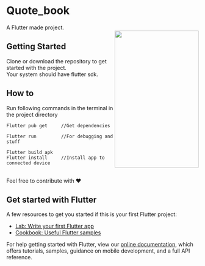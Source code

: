 # Quote_book

A Flutter made project.</br>
<img align="right" width="220" height="360" src="https://github.com/uV3301/QuoteBook_Flutter_FirebaseAPI/blob/master/demo/demo-app.gif">

## Getting Started
Clone or download the repository to get started with the project.<br>
Your system should have flutter sdk.<br>

## How to
Run following commands in the terminal in the project directory
```
Flutter pub get     //Get dependencies
```
```
Flutter run         //For debugging and stuff
```
```
Flutter build apk 
Flutter install     //Install app to connected device
```



<br>
Feel free to contribute with ❤

## Get started with Flutter
A few resources to get you started if this is your first Flutter project:

- [Lab: Write your first Flutter app](https://flutter.dev/docs/get-started/codelab)
- [Cookbook: Useful Flutter samples](https://flutter.dev/docs/cookbook)

For help getting started with Flutter, view our
[online documentation](https://flutter.dev/docs), which offers tutorials,
samples, guidance on mobile development, and a full API reference.

